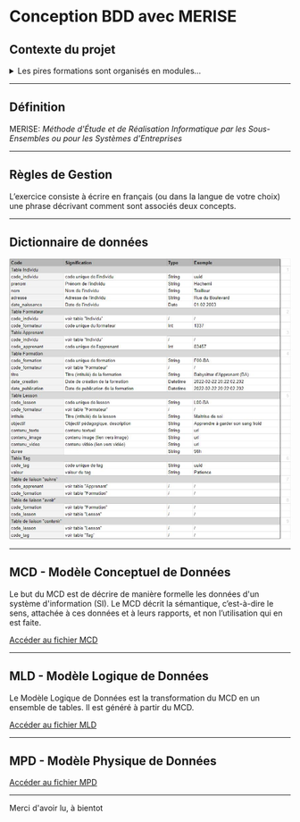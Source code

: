 # Conception BDD avec MERISE

## Contexte du projet

<details>
<summary>
Les pires formations sont organisés en modules...
</summary>

Chaque module est caractérisé par un numéro de module sous forme de **Semantic Versionning**, un intitulé, un objectif pédagogique, un contenu (textes, images et vidéos), une durée en heures, un ou plusieurs tags et un auteur.

Un module peut faire partie d'une ou plusieurs formations, comme par exemple un pire module "**Commandes de base Git**" pourrait faire partie d'une pire formation "**Frontend Javascript**" et "**DevOps**", voir plus.

Les pires apprenants peuvent s'inscrire à une ou plusieurs formations, ils peuvent choisir de ne pas suivre certains des pires modules s'ils possèdent déjà, par exemple, les compétences. Autrement dit, ils peuvent arbitrairement valider les modules de leur choix en un clic.

Chaque apprenant est évalué pour chaque module et possède un état de fin de module (OK / KO).

Une formation est considérée comme terminée lorsque tous les pires modules ont été validés.

Chaque apprenant est caractérisé par un numéro d’inscription unique, un nom, un prénom, une adresse et une date de naissance.

Un des pires formateurs présente un module pour une formation donnée, il peut également intervenir dans un ou plusieurs des pires modules, chaque formateur est caractérisé par un code, un nom, un prénom et une adresse.

---

## Critères de performance

- La nomenclature MERISE est respectée
- Le méthode MERISE est respectée dans sa structure en découpant la conception de cette base de données en 3 niveaux : le niveau conceptuel, le niveau logique ou organisationnel, le niveau physique

## Livrables

Un dépôt Github recensant :

- [x] Un README explicite et soigné
- [x] Une définition de l'acronyme MERISE dans le README.md
- [x] Un dictionnaire de données
- [ ] Des règles de gestion
- [x] Un MCD
- [x] Un MLD
- [x] Un MPD
- [x] Un script SQL de la base de données

</details>

---

## Définition

MERISE:
_Méthode d'Étude et de Réalisation Informatique par les Sous-Ensembles ou pour les Systèmes d'Entreprises_

---

## Règles de Gestion

L’exercice consiste à écrire en français (ou dans la langue de votre choix) une phrase décrivant comment sont associés deux concepts.

---

## Dictionnaire de données

![Alt text](merise-dictionnaire_donnees.JPG?raw=true "Optional Title")

---
## MCD - Modèle Conceptuel de Données

Le but du MCD est de décrire de manière formelle les données d'un système d'information (SI). Le MCD décrit la sémantique, c’est-à-dire le sens, attachée à ces données et à leurs rapports, et non l’utilisation qui en est faite. 

[Accéder au fichier MCD](/looping/MCD-conception-merise.JPG)

---
## MLD - Modèle Logique de Données
Le Modèle Logique de Données est la transformation du MCD en un ensemble de tables.
Il est généré à partir du MCD. 

[Accéder au fichier MLD](/looping/MLD.txt)

---
## MPD - Modèle Physique de Données

[Accéder au fichier MPD](/looping/MPD-conception-merise.JPG)

---

Merci d'avoir lu, à bientot
